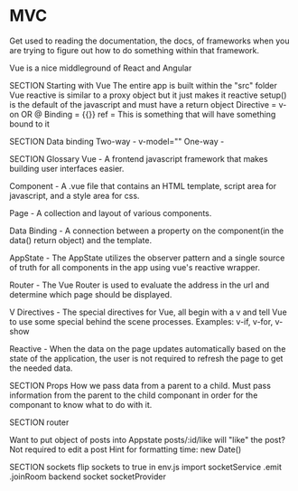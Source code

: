 # MVC


Get used to reading the documentation, the docs, of frameworks when you are trying to figure out how to do something within that framework.

Vue is a nice middleground of React and Angular

SECTION Starting with Vue
  The entire app is built within the "src" folder
  Vue reactive is similar to a proxy object but it just makes it reactive
  setup() is the default of the javascript and must have a return object
    Directive = v-on OR @
    Binding = {{}}
      ref = This is something that will have something bound to it

SECTION Data binding
  Two-way - v-model=""
  One-way - 
    

SECTION Glossary
Vue - A frontend javascript framework that makes building user interfaces easier.

Component - A .vue file that contains an HTML template, script area for javascript, and a style area for css.

Page - A collection and layout of various components.

Data Binding - A connection between a property on the component(in the data() return object) and the template.

AppState - The AppState utilizes the observer pattern and a single source of truth for all components in the app using vue's reactive wrapper.

Router - The Vue Router is used to evaluate the address in the url and determine which page should be displayed.

V Directives - The special directives for Vue, all begin with a v and tell Vue to use some special behind the scene processes. Examples: v-if, v-for, v-show

Reactive - When the data on the page updates automatically based on the state of the application, the user is not required to refresh the page to get the needed data.

SECTION Props
  How we pass data from a parent to a child.
  Must pass information from the parent to the child componant in order for the componant to know what to do with it.

SECTION router
  <router-link :to="{name: '#componantName', params:'{id:#propsId }'">

  Want to put object of posts into Appstate
  posts/:id/like will "like" the post?
  Not required to edit a post
  Hint for formatting time: new Date()

SECTION  sockets
  flip sockets to true in env.js
  import socketService
    .emit
    .joinRoom
  backend socket
    socketProvider
